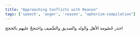 ```yaml
---
title: "Approaching Conflicts with Reason"
tags: ['speech', 'anger', 'reason', "aphorism-compilation"]
---
```


 احذر خُصُومة الأهل والولد والصديق والضَّعيف واحتججْ عليهم بالحجج
